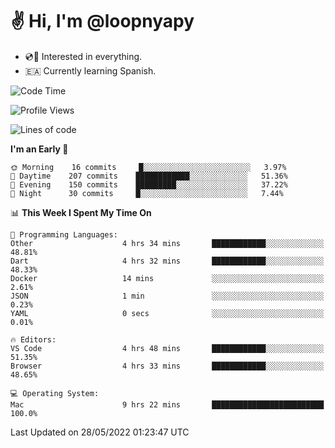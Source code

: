 # ✌️ Hi, I'm @loopnyapy

- 💿📀 Interested in everything.
- 🇪🇦 Currently learning Spanish.

<!--START_SECTION:waka-->
![Code Time](http://img.shields.io/badge/Code%20Time-0%20secs-blue)

![Profile Views](http://img.shields.io/badge/Profile%20Views-0-blue)

![Lines of code](https://img.shields.io/badge/From%20Hello%20World%20I%27ve%20Written-155%20Thousand%20lines%20of%20code-blue)

**I'm an Early 🐤** 

```text
🌞 Morning    16 commits     █░░░░░░░░░░░░░░░░░░░░░░░░   3.97% 
🌆 Daytime    207 commits    ████████████░░░░░░░░░░░░░   51.36% 
🌃 Evening    150 commits    █████████░░░░░░░░░░░░░░░░   37.22% 
🌙 Night      30 commits     █░░░░░░░░░░░░░░░░░░░░░░░░   7.44%

```


📊 **This Week I Spent My Time On** 

```text
💬 Programming Languages: 
Other                    4 hrs 34 mins       ████████████░░░░░░░░░░░░░   48.81% 
Dart                     4 hrs 32 mins       ████████████░░░░░░░░░░░░░   48.33% 
Docker                   14 mins             ░░░░░░░░░░░░░░░░░░░░░░░░░   2.61% 
JSON                     1 min               ░░░░░░░░░░░░░░░░░░░░░░░░░   0.23% 
YAML                     0 secs              ░░░░░░░░░░░░░░░░░░░░░░░░░   0.01%

🔥 Editors: 
VS Code                  4 hrs 48 mins       ████████████░░░░░░░░░░░░░   51.35% 
Browser                  4 hrs 33 mins       ████████████░░░░░░░░░░░░░   48.65%

💻 Operating System: 
Mac                      9 hrs 22 mins       █████████████████████████   100.0%

```


 Last Updated on 28/05/2022 01:23:47 UTC
<!--END_SECTION:waka-->
